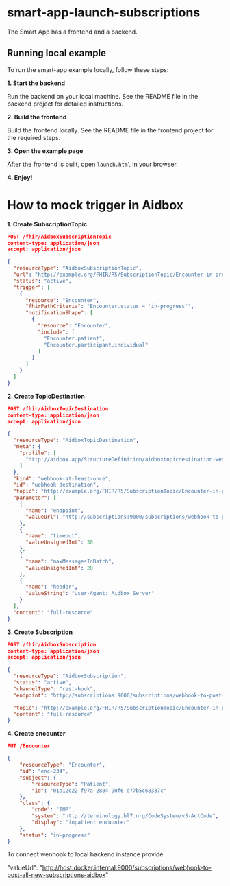 # smart-app-launch-subscriptions

The Smart App has a frontend and a backend.

## Running local example

To run the smart-app example locally, follow these steps:

**1. Start the backend**

Run the backend on your local machine. See the README file in the backend project for detailed instructions.

**2. Build the frontend**

Build the frontend locally. See the README file in the frontend project for the required steps.

**3. Open the example page**

After the frontend is built, open `launch.html` in your browser.

**4. Enjoy!**


# How to mock trigger in Aidbox


**1. Create SubscriptionTopic**
```json
POST /fhir/AidboxSubscriptionTopic
content-type: application/json
accept: application/json

{
  "resourceType": "AidboxSubscriptionTopic",
  "url": "http://example.org/FHIR/R5/SubscriptionTopic/Encounter-in-progress",
  "status": "active",
  "trigger": [
    {
      "resource": "Encounter",
      "fhirPathCriteria": "Encounter.status = 'in-progress'",
      "notificationShape": [
        {
          "resource": "Encounter",
          "include": [
            "Encounter.patient",
            "Encounter.participant.individual"
          ]
        }
      ]
    }
  ]
}
```

**2. Create TopicDestination**

```json
POST /fhir/AidboxTopicDestination
content-type: application/json
accept: application/json

{
  "resourceType": "AidboxTopicDestination",
  "meta": {
    "profile": [
      "http://aidbox.app/StructureDefinition/aidboxtopicdestination-webhook-at-least-once"
    ]
  },
  "kind": "webhook-at-least-once",
  "id": "webhook-destination",
  "topic": "http://example.org/FHIR/R5/SubscriptionTopic/Encounter-in-progress",
  "parameter": [
    {
      "name": "endpoint",
      "valueUrl": "http://subscriptions:9000/subscriptions/webhook-to-post-all-new-subscriptions-aidbox"
    },
    {
      "name": "timeout",
      "valueUnsignedInt": 30
    },
    {
      "name": "maxMessagesInBatch",
      "valueUnsignedInt": 20
    },
    {
      "name": "header",
      "valueString": "User-Agent: Aidbox Server"
    }
  ],
  "content": "full-resource"
}
```
**3. Create Subscription**
```json
POST /fhir/AidboxSubscription
content-type: application/json
accept: application/json

{
  "resourceType": "AidboxSubscription",
  "status": "active",
  "channelType": "rest-hook",
  "endpoint": "http://subscriptions:9000/subscriptions/webhook-to-post-all-new-subscriptions-aidbox",

  "topic": "http://example.org/FHIR/R5/SubscriptionTopic/Encounter-in-progress",
  "content": "full-resource"
}
```

**4. Create encounter**
```json
PUT /Encounter

{
    "resourceType": "Encounter",
    "id": "enc-234",
    "subject": {
        "resourceType": "Patient",
        "id": "01a12c22-f97a-2804-90f6-d77b5c68387c"
    },
    "class": {
        "code": "IMP",
        "system": "http://terminology.hl7.org/CodeSystem/v3-ActCode",
        "display": "inpatient encounter"
    },
    "status": "in-progress"
}
```

To connect wenhook to local backend instance provide

"valueUrl": "http://host.docker.internal:9000/subscriptions/webhook-to-post-all-new-subscriptions-aidbox"